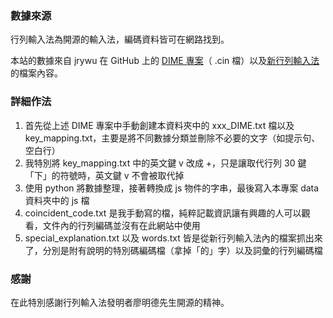 ### 數據來源

行列輸入法為開源的輸入法，編碼資料皆可在網路找到。

本站的數據來自 jrywu 在 GitHub 上的 [DIME 專案](https://github.com/jrywu/DIME/tree/master/Tables)（ .cin 檔）以及[新行列輸入法](https://www.ptt.cc/bbs/Array/M.1554494219.A.F95.html)的檔案內容。

### 詳細作法

1. 首先從上述 DIME 專案中手動創建本資料夾中的 xxx_DIME.txt 檔以及 key_mapping.txt，主要是將不同數據分類並刪除不必要的文字（如提示句、空白行）
2. 我特別將 key_mapping.txt 中的英文鍵 v 改成 +，只是讓取代行列 30 鍵「下」的符號時，英文鍵 v 不會被取代掉
3. 使用 python 將數據整理，接著轉換成 js 物件的字串，最後寫入本專案 data 資料夾中的 js 檔
4. coincident_code.txt 是我手動寫的檔，純粹記載資訊讓有興趣的人可以觀看，文件內的行列編碼並沒有在此網站中使用
5. special_explanation.txt 以及 words.txt 皆是從新行列輸入法內的檔案抓出來了，分別是附有說明的特別碼編碼檔（拿掉「的」字）以及詞彙的行列編碼檔

### 感謝

在此特別感謝行列輸入法發明者廖明德先生開源的精神。
